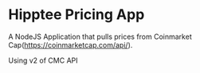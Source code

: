 # Hipptee Pricing App
A NodeJS Application that pulls prices from Coinmarket Cap(https://coinmarketcap.com/api/).

Using v2 of CMC API
